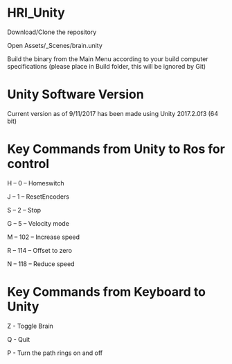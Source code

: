 # HRI_Unity

Download/Clone the repository

Open Assets/_Scenes/brain.unity

Build the binary from the Main Menu according to your build computer specifications (please place in Build folder, this will be ignored by Git)

# Unity Software Version

Current version as of 9/11/2017 has been made using Unity 2017.2.0f3 (64 bit)

# Key Commands from Unity to Ros for control

H – 0 – Homeswitch

J – 1 – ResetEncoders

S – 2 – Stop

G – 5 – Velocity mode

M – 102 – Increase speed

R – 114 – Offset to zero

N – 118 – Reduce speed

# Key Commands from Keyboard to Unity

Z - Toggle Brain

Q - Quit

P - Turn the path rings on and off
